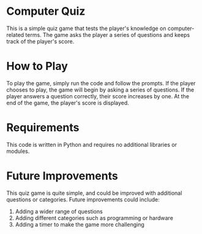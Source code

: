# Computer Quiz
This is a simple quiz game that tests the player's knowledge on computer-related terms. The game asks the player a series of questions and keeps track of the player's score.

# How to Play
To play the game, simply run the code and follow the prompts. If the player chooses to play, the game will begin by asking a series of questions. If the player answers a question correctly, their score increases by one. At the end of the game, the player's score is displayed.

# Requirements
This code is written in Python and requires no additional libraries or modules.

# Future Improvements
This quiz game is quite simple, and could be improved with additional questions or categories. Future improvements could include:

1. Adding a wider range of questions
2. Adding different categories such as programming or hardware
3. Adding a timer to make the game more challenging
